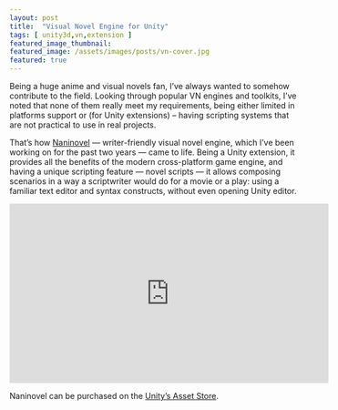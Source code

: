 ```yaml
---
layout: post
title:  "Visual Novel Engine for Unity"
tags: [ unity3d,vn,extension ]
featured_image_thumbnail: 
featured_image: /assets/images/posts/vn-cover.jpg
featured: true
---
```


Being a huge anime and visual novels fan, I’ve always wanted to somehow contribute to the field. Looking through popular VN engines and toolkits, I’ve noted that none of them really meet my requirements, being either limited in platforms support or (for Unity extensions) – having scripting systems that are not practical to use in real projects.

That’s how [Naninovel](https://naninovel.com/) — writer-friendly visual novel engine, which I’ve been working on for the past two years — came to life. Being a Unity extension, it provides all the benefits of the modern cross-platform game engine, and having a unique scripting feature — novel scripts — it allows composing scenarios in a way a scriptwriter would do for a movie or a play: using a familiar text editor and syntax constructs, without even opening Unity editor.

<iframe width="560" height="315" src="https://www.youtube.com/embed/lRxIKDU9z4k" frameborder="0" allow="accelerometer; autoplay; encrypted-media; gyroscope; picture-in-picture" allowfullscreen></iframe>

Naninovel can be purchased on the [Unity’s Asset Store](https://u3d.as/1pg9).